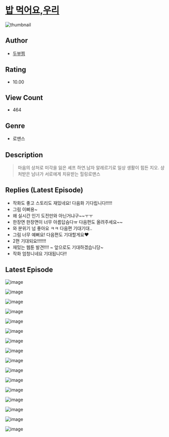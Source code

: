# [밥 먹어요,우리](https://comic.naver.com/challenge/list?titleId=810368)
![thumbnail](https://image-comic.pstatic.net/user_contents_data/challenge_comic/2023/05/23/upload_3702294675117783142_480x623.jpeg)

## Author
- [두부찜](https://comic.naver.com/artistTitle?id=366881)

## Rating
- 10.00

## View Count
- 464

## Genre
- 로맨스

## Description
> 마음의 상처로 미각을 잃은 셰프 하연.남자 알레르기로 일상 생활이 힘든 지오. 상처받은 남녀가 서로에게 치유받는 힐링로맨스

## Replies (Latest Episode)
- 작화도 좋고 스토리도 재밌네요! 다음화 기다립니다!!!!!
- 그림 이뻐용~
- 왜 실시간 인기 도전만와 아닌거냐구~~ㅜㅜ
- 한장면 한장면이 너무 아름답슴다ㅠ 다음편도 올려주세요~~
- 와 분위기 넘 좋아요 ㅋㅋ 다음편 기대기대..
- 그림 너무 예뻐요! 다음편도 기대할게요♥️
- 2편 기대되요!!!!!!!
- 재밌는 웹툰 발견!!!! ~ 앞으로도 기대하겠습니당~
- 작화 엄청니네요 기대됩니다!!

## Latest Episode
![image](https://image-comic.pstatic.net/user_contents_data/challenge_comic/2023/05/23/366881/upload_3904674075271116387.jpeg)

![image](https://image-comic.pstatic.net/user_contents_data/challenge_comic/2023/05/23/366881/upload_7234015977278814052.jpeg)

![image](https://image-comic.pstatic.net/user_contents_data/challenge_comic/2023/05/23/366881/upload_7306582847922791010.jpeg)

![image](https://image-comic.pstatic.net/user_contents_data/challenge_comic/2023/05/23/366881/upload_4062919976350672437.jpeg)

![image](https://image-comic.pstatic.net/user_contents_data/challenge_comic/2023/05/23/366881/upload_3977866361097708336.jpeg)

![image](https://image-comic.pstatic.net/user_contents_data/challenge_comic/2023/05/23/366881/upload_7016996566986733410.jpeg)

![image](https://image-comic.pstatic.net/user_contents_data/challenge_comic/2023/05/23/366881/upload_3833469492628108646.jpeg)

![image](https://image-comic.pstatic.net/user_contents_data/challenge_comic/2023/05/23/366881/upload_3630236870710409062.jpeg)

![image](https://image-comic.pstatic.net/user_contents_data/challenge_comic/2023/05/23/366881/upload_3618142242687431991.jpeg)

![image](https://image-comic.pstatic.net/user_contents_data/challenge_comic/2023/05/23/366881/upload_3690472532906161972.jpeg)

![image](https://image-comic.pstatic.net/user_contents_data/challenge_comic/2023/05/23/366881/upload_3474027054631105889.jpeg)

![image](https://image-comic.pstatic.net/user_contents_data/challenge_comic/2023/05/23/366881/upload_3832670146802169953.jpeg)

![image](https://image-comic.pstatic.net/user_contents_data/challenge_comic/2023/05/23/366881/upload_3688560477826540848.jpeg)

![image](https://image-comic.pstatic.net/user_contents_data/challenge_comic/2023/05/23/366881/upload_3690756186186266935.jpeg)

![image](https://image-comic.pstatic.net/user_contents_data/challenge_comic/2023/05/23/366881/upload_3688508813645263457.jpeg)

![image](https://image-comic.pstatic.net/user_contents_data/challenge_comic/2023/05/23/366881/upload_3558796098269307440.jpeg)
